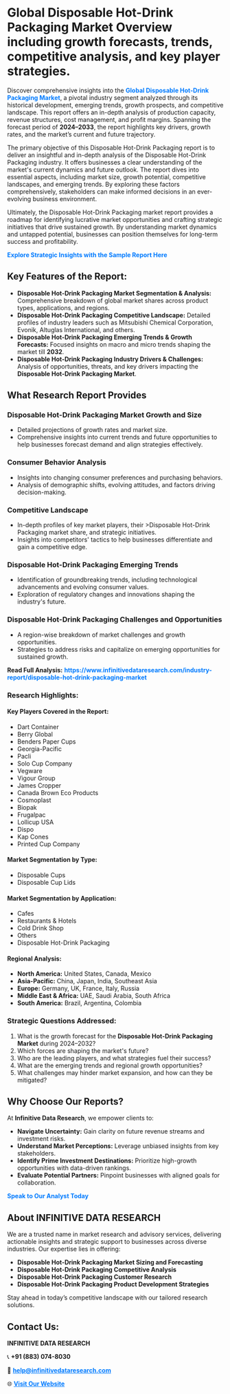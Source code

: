 <h1>Global Disposable Hot-Drink Packaging Market Overview including growth forecasts, trends, competitive analysis, and key player strategies.</h1>
<p>
Discover comprehensive insights into the 
<a href="https://www.infinitivedataresearch.com/industry-report/disposable-hot-drink-packaging-market" rel="dofollow" style="color: #007BFF; text-decoration: none;"><strong>Global Disposable Hot-Drink Packaging Market</strong></a>, a pivotal industry segment analyzed through its historical development, emerging trends, growth prospects, and competitive landscape. This report offers an in-depth analysis of production capacity, revenue structures, cost management, and profit margins. Spanning the forecast period of <strong>2024–2033</strong>, the report highlights key drivers, growth rates, and the market’s current and future trajectory.
</p>
<p>
The primary objective of this Disposable Hot-Drink Packaging report is to deliver an insightful and in-depth analysis of the Disposable Hot-Drink Packaging industry. It offers businesses a clear understanding of the market's current dynamics and future outlook. The report dives into essential aspects, including market size, growth potential, competitive landscapes, and emerging trends. By exploring these factors comprehensively, stakeholders can make informed decisions in an ever-evolving business environment.
</p>
<p>
Ultimately, the Disposable Hot-Drink Packaging market report provides a roadmap for identifying lucrative market opportunities and crafting strategic initiatives that drive sustained growth. By understanding market dynamics and untapped potential, businesses can position themselves for long-term success and profitability.
</p>
<p>
<a href="https://www.infinitivedataresearch.com/request-sample/reportId=107330" style="color: #007BFF; text-decoration: none;"><strong>Explore Strategic Insights with the Sample Report Here</strong></a>
</p>

<h2>Key Features of the Report:</h2>
<ul>
<li><strong>Disposable Hot-Drink Packaging Market Segmentation & Analysis:</strong> Comprehensive breakdown of global market shares across product types, applications, and regions.</li>
<li><strong>Disposable Hot-Drink Packaging Competitive Landscape:</strong> Detailed profiles of industry leaders such as Mitsubishi Chemical Corporation, Evonik, Altuglas International, and others.</li>
<li><strong>Disposable Hot-Drink Packaging Emerging Trends & Growth Forecasts:</strong> Focused insights on macro and micro trends shaping the market till <strong>2032</strong>.</li>
<li><strong>Disposable Hot-Drink Packaging Industry Drivers & Challenges:</strong> Analysis of opportunities, threats, and key drivers impacting the <strong>Disposable Hot-Drink Packaging Market</strong>.</li>
</ul>

<h2>What Research Report Provides</h2>
<h3>Disposable Hot-Drink Packaging Market Growth and Size</h3>
<ul>
<li>Detailed projections of growth rates and market size.</li>
<li>Comprehensive insights into current trends and future opportunities to help businesses forecast demand and align strategies effectively.</li>
</ul>

<h3>Consumer Behavior Analysis</h3>
<ul>
<li>Insights into changing consumer preferences and purchasing behaviors.</li>
<li>Analysis of demographic shifts, evolving attitudes, and factors driving decision-making.</li>
</ul>

<h3>Competitive Landscape</h3>
<ul>
<li>In-depth profiles of key market players, their >Disposable Hot-Drink Packaging market share, and strategic initiatives.</li>
<li>Insights into competitors' tactics to help businesses differentiate and gain a competitive edge.</li>
</ul>

<h3>Disposable Hot-Drink Packaging Emerging Trends</h3>
<ul>
<li>Identification of groundbreaking trends, including technological advancements and evolving consumer values.</li>
<li>Exploration of regulatory changes and innovations shaping the industry's future.</li>
</ul>

<h3>Disposable Hot-Drink Packaging Challenges and Opportunities</h3>
<ul>
<li>A region-wise breakdown of market challenges and growth opportunities.</li>
<li>Strategies to address risks and capitalize on emerging opportunities for sustained growth.</li>
</ul>
<p><strong>Read Full Analysis:</strong> <a href="https://www.infinitivedataresearch.com/industry-report/disposable-hot-drink-packaging-market" rel="dofollow" style="color: #007BFF; text-decoration: none;"><strong>https://www.infinitivedataresearch.com/industry-report/disposable-hot-drink-packaging-market</strong></a></p>
<h3>Research Highlights:</h3>
<h4>Key Players Covered in the Report:</h4>
<ul><li>Dart Container</li><li>Berry Global</li><li>Benders Paper Cups</li><li>Georgia-Pacific</li><li>Pacli</li><li>Solo Cup Company</li><li>Vegware</li><li>Vigour Group</li><li>James Cropper</li><li>Canada Brown Eco Products</li><li>Cosmoplast</li><li>Biopak</li><li>Frugalpac</li><li>Lollicup USA</li><li>Dispo</li><li>Kap Cones</li><li>Printed Cup Company</li></ul>
<h4>Market Segmentation by Type:</h4>
<ul><li>Disposable Cups</li><li>Disposable Cup Lids</li></ul>
<h4>Market Segmentation by Application:</h4>
<ul><li>Cafes</li><li>Restaurants &amp; Hotels</li><li>Cold Drink Shop</li><li>Others</li><li>Disposable Hot-Drink Packaging</li></ul>

<h4>Regional Analysis:</h4>
<ul>
<li><strong>North America:</strong> United States, Canada, Mexico</li>
<li><strong>Asia-Pacific:</strong> China, Japan, India, Southeast Asia</li>
<li><strong>Europe:</strong> Germany, UK, France, Italy, Russia</li>
<li><strong>Middle East & Africa:</strong> UAE, Saudi Arabia, South Africa</li>
<li><strong>South America:</strong> Brazil, Argentina, Colombia</li>
</ul>

<h3>Strategic Questions Addressed:</h3>
<ol>
<li>What is the growth forecast for the <strong>Disposable Hot-Drink Packaging Market</strong> during 2024–2032?</li>
<li>Which forces are shaping the market's future?</li>
<li>Who are the leading players, and what strategies fuel their success?</li>
<li>What are the emerging trends and regional growth opportunities?</li>
<li>What challenges may hinder market expansion, and how can they be mitigated?</li>
</ol>

<h2>Why Choose Our Reports?</h2>
<p>At <strong>Infinitive Data Research</strong>, we empower clients to:</p>
<ul>
<li><strong>Navigate Uncertainty:</strong> Gain clarity on future revenue streams and investment risks.</li>
<li><strong>Understand Market Perceptions:</strong> Leverage unbiased insights from key stakeholders.</li>
<li><strong>Identify Prime Investment Destinations:</strong> Prioritize high-growth opportunities with data-driven rankings.</li>
<li><strong>Evaluate Potential Partners:</strong> Pinpoint businesses with aligned goals for collaboration.</li>
</ul>
<p><a href="https://www.infinitivedataresearch.com/industry-report/disposable-hot-drink-packaging-market" rel="dofollow" style="color: #007BFF; text-decoration: none;"><strong>Speak to Our Analyst Today</strong></a></p>

<h2>About INFINITIVE DATA RESEARCH</h2>
<p>We are a trusted name in market research and advisory services, delivering actionable insights and strategic support to businesses across diverse industries. Our expertise lies in offering:</p>
<ul>
<li><strong>Disposable Hot-Drink Packaging Market Sizing and Forecasting</strong></li>
<li><strong>Disposable Hot-Drink Packaging Competitive Analysis</strong></li>
<li><strong>Disposable Hot-Drink Packaging Customer Research</strong></li>
<li><strong>Disposable Hot-Drink Packaging Product Development Strategies</strong></li>
</ul>
<p>Stay ahead in today’s competitive landscape with our tailored research solutions.</p>

<h2>Contact Us:</h2>
<p><strong>INFINITIVE DATA RESEARCH</strong></p>
<p>📞 <strong>+91 (883) 074-8030</strong></p>
<p>📧 <strong><a href="mailto:help@infinitivedataresearch.com" style="color: #007BFF;">help@infinitivedataresearch.com</a></strong></p>
<p>🌐 <strong><a href="https://www.infinitivedataresearch.com" rel="dofollow" style="color: #007BFF;">Visit Our Website</a></strong></p>